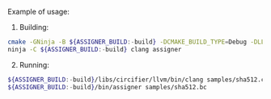 Example of usage:
1. Building:
```bash
cmake -GNinja -B ${ASSIGNER_BUILD:-build} -DCMAKE_BUILD_TYPE=Debug -DLLVM_ENABLE_PROJECTS=clang .
ninja -C ${ASSIGNER_BUILD:-build} clang assigner
```
2. Running:
```bash
${ASSIGNER_BUILD:-build}/libs/circifier/llvm/bin/clang samples/sha512.cpp -emit-llvm -c -O1 -o samples/sha512.bc
${ASSIGNER_BUILD:-build}/bin/assigner samples/sha512.bc
```
